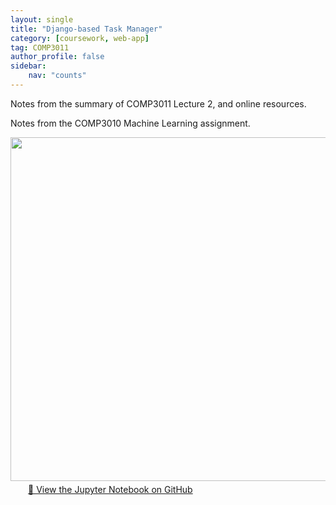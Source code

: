 ```yaml
---
layout: single
title: "Django-based Task Manager"
category: [coursework, web-app]
tag: COMP3011
author_profile: false
sidebar:
    nav: "counts"
---
```


Notes from the summary of COMP3011 Lecture 2, and online resources.

Notes from the COMP3010 Machine Learning assignment.

<div style="text-align: center; margin-bottom: 5px;">
  <img src="{{site.url}}/images/2025-05-26-MLproj/01_github.png" style="width: 550px;" />
</div>

<div style="padding-left: 2em;"> <a href="https://github.com/Dae-Y/COMP3010-ML-Assignment/blob/main/main.ipynb">📘 View the Jupyter Notebook on GitHub</a> </div>

